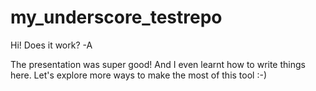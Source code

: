 # my_underscore_testrepo

Hi! Does it work? -A

The presentation was super good! And I even learnt how to write things here. Let's explore more ways to make the most of this tool :-)

